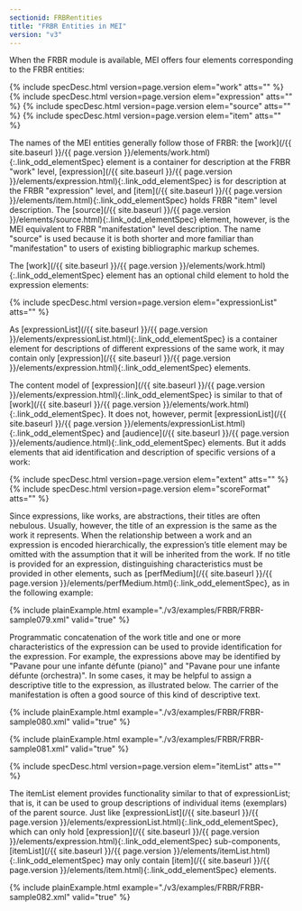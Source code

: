 ```yaml
---
sectionid: FRBRentities
title: "FRBR Entities in MEI"
version: "v3"
---
```




When the FRBR module is available, MEI offers four elements corresponding to the FRBR
entities:



{% include specDesc.html version=page.version elem="work" atts="" %}
{% include specDesc.html version=page.version elem="expression" atts="" %}
{% include specDesc.html version=page.version elem="source" atts="" %}
{% include specDesc.html version=page.version elem="item" atts="" %}



The names of the MEI entities generally follow those of FRBR: the [work](/{{ site.baseurl }}/{{ page.version }}/elements/work.html){:.link_odd_elementSpec}
element is a container for description at the FRBR "work" level, [expression](/{{ site.baseurl }}/{{ page.version }}/elements/expression.html){:.link_odd_elementSpec} is for description at the FRBR "expression" level, and [item](/{{ site.baseurl }}/{{ page.version }}/elements/item.html){:.link_odd_elementSpec} holds FRBR "item" level description. The [source](/{{ site.baseurl }}/{{ page.version }}/elements/source.html){:.link_odd_elementSpec} element,
however, is the MEI equivalent to FRBR "manifestation" level description. The name
"source" is
used because it is both shorter and more familiar than "manifestation" to users of
existing
bibliographic markup schemes.

The [work](/{{ site.baseurl }}/{{ page.version }}/elements/work.html){:.link_odd_elementSpec} element has an optional child element to hold the expression
elements:



{% include specDesc.html version=page.version elem="expressionList" atts="" %}



As [expressionList](/{{ site.baseurl }}/{{ page.version }}/elements/expressionList.html){:.link_odd_elementSpec} is a container element for descriptions of different
expressions of the same work, it may contain only [expression](/{{ site.baseurl }}/{{ page.version }}/elements/expression.html){:.link_odd_elementSpec}
elements.

The content model of [expression](/{{ site.baseurl }}/{{ page.version }}/elements/expression.html){:.link_odd_elementSpec} is similar to that of [work](/{{ site.baseurl }}/{{ page.version }}/elements/work.html){:.link_odd_elementSpec}. It does not, however, permit [expressionList](/{{ site.baseurl }}/{{ page.version }}/elements/expressionList.html){:.link_odd_elementSpec} and [audience](/{{ site.baseurl }}/{{ page.version }}/elements/audience.html){:.link_odd_elementSpec} elements. But it adds elements that aid identification and
description of specific versions of a work:



{% include specDesc.html version=page.version elem="extent" atts="" %}
{% include specDesc.html version=page.version elem="scoreFormat" atts="" %}



Since expressions, like works, are abstractions, their titles are often nebulous.
Usually,
however, the title of an expression is the same as the work it represents. When the
relationship between a work and an expression is encoded hierarchically, the expression’s
title element may be omitted with the assumption that it will be inherited from the
work. If
no title is provided for an expression, distinguishing characteristics must be provided
in
other elements, such as [perfMedium](/{{ site.baseurl }}/{{ page.version }}/elements/perfMedium.html){:.link_odd_elementSpec}, as in the following example:

{% include plainExample.html example="./v3/examples/FRBR/FRBR-sample079.xml" valid="true" %}

Programmatic concatenation of the work title and one or more characteristics of the
expression can be used to provide identification for the expression. For example,
the
expressions above may be identified by "Pavane pour une infante défunte (piano)" and
"Pavane
pour une infante défunte (orchestra)". In some cases, it may be helpful to assign
a
descriptive title to the expression, as illustrated below. The carrier of the manifestation
is
often a good source of this kind of descriptive text.

{% include plainExample.html example="./v3/examples/FRBR/FRBR-sample080.xml" valid="true" %}

{% include plainExample.html example="./v3/examples/FRBR/FRBR-sample081.xml" valid="true" %}



{% include specDesc.html version=page.version elem="itemList" atts="" %}



The itemList element provides functionality similar to that of expressionList; that
is, it
can be used to group descriptions of individual items (exemplars) of the parent source.
Just
like [expressionList](/{{ site.baseurl }}/{{ page.version }}/elements/expressionList.html){:.link_odd_elementSpec}, which can only hold [expression](/{{ site.baseurl }}/{{ page.version }}/elements/expression.html){:.link_odd_elementSpec} sub-components, [itemList](/{{ site.baseurl }}/{{ page.version }}/elements/itemList.html){:.link_odd_elementSpec} may only contain [item](/{{ site.baseurl }}/{{ page.version }}/elements/item.html){:.link_odd_elementSpec} elements.

{% include plainExample.html example="./v3/examples/FRBR/FRBR-sample082.xml" valid="true" %}

